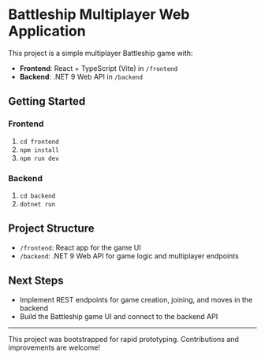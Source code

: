 # Battleship Multiplayer Web Application

This project is a simple multiplayer Battleship game with:
- **Frontend**: React + TypeScript (Vite) in `/frontend`
- **Backend**: .NET 9 Web API in `/backend`

## Getting Started

### Frontend
1. `cd frontend`
2. `npm install`
3. `npm run dev`

### Backend
1. `cd backend`
2. `dotnet run`

## Project Structure
- `/frontend`: React app for the game UI
- `/backend`: .NET 9 Web API for game logic and multiplayer endpoints

## Next Steps
- Implement REST endpoints for game creation, joining, and moves in the backend
- Build the Battleship game UI and connect to the backend API

---

This project was bootstrapped for rapid prototyping. Contributions and improvements are welcome!
